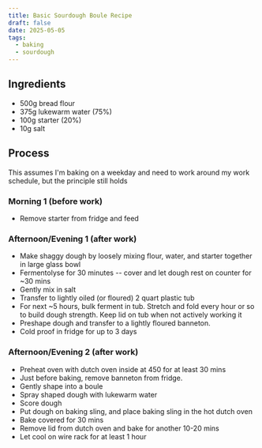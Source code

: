```yaml
---
title: Basic Sourdough Boule Recipe
draft: false
date: 2025-05-05
tags:
  - baking
  - sourdough
---
```

## Ingredients
- 500g bread flour
- 375g lukewarm water (75%)
- 100g starter (20%)
- 10g salt

## Process
This assumes I'm baking on a weekday and need to work around my work schedule, but the principle still holds

### Morning 1 (before work)
- Remove starter from fridge and feed

### Afternoon/Evening 1 (after work)
- Make shaggy dough by loosely mixing flour, water, and starter together in large glass bowl
- Fermentolyse for 30 minutes -- cover and let dough rest on counter for ~30 mins
- Gently mix in salt
- Transfer to lightly oiled (or floured) 2 quart plastic tub
- For next ~5 hours, bulk ferment in tub. Stretch and fold every hour or so to build dough strength. Keep lid on tub when not actively working it
- Preshape dough and transfer to a lightly floured banneton.
- Cold proof in fridge for up to 3 days
### Afternoon/Evening 2 (after work)
- Preheat oven with dutch oven inside at 450 for at least 30 mins
- Just before baking, remove banneton from fridge.
- Gently shape into a boule
- Spray shaped dough with lukewarm water
- Score dough
- Put dough on baking sling, and place baking sling in the hot dutch oven
- Bake covered for 30 mins
- Remove lid from dutch oven and bake for another 10-20 mins
- Let cool on wire rack for at least 1 hour
